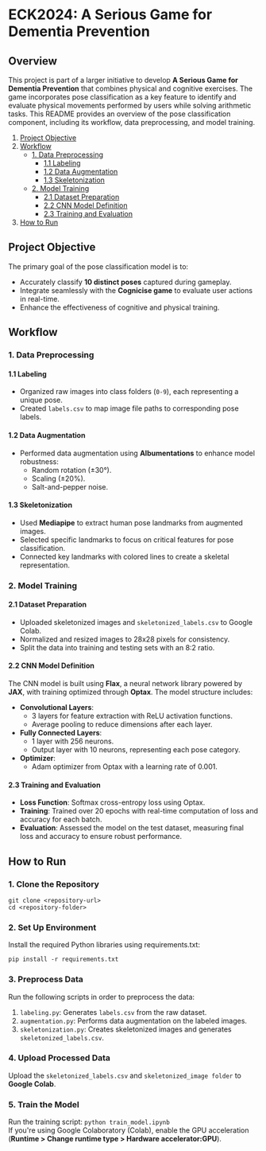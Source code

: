 # ECK2024: A Serious Game for Dementia Prevention

## Overview
This project is part of a larger initiative to develop **A Serious Game for Dementia Prevention** that combines physical and cognitive exercises. The game incorporates pose classification as a key feature to identify and evaluate physical movements performed by users while solving arithmetic tasks. This README provides an overview of the pose classification component, including its workflow, data preprocessing, and model training.

1. [Project Objective](#project-objective)
2. [Workflow](#workflow)
   - [1. Data Preprocessing](#1-data-preprocessing)
     - [1.1 Labeling](#11-labeling)
     - [1.2 Data Augmentation](#12-data-augmentation)
     - [1.3 Skeletonization](#13-skeletonization)
   - [2. Model Training](#2-model-training)
     - [2.1 Dataset Preparation](#21-dataset-preparation)
     - [2.2 CNN Model Definition](#22-cnn-model-definition)
     - [2.3 Training and Evaluation](#23-training-and-evaluation)
3. [How to Run](#how-to-run)

## Project Objective
The primary goal of the pose classification model is to:
- Accurately classify **10 distinct poses** captured during gameplay.
- Integrate seamlessly with the **Cognicise game** to evaluate user actions in real-time.
- Enhance the effectiveness of cognitive and physical training.
  

## Workflow

### **1. Data Preprocessing**
#### 1.1 Labeling
- Organized raw images into class folders (`0-9`), each representing a unique pose.
- Created `labels.csv` to map image file paths to corresponding pose labels.

#### 1.2 Data Augmentation
- Performed data augmentation using **Albumentations** to enhance model robustness:
  - Random rotation (±30°).
  - Scaling (±20%).
  - Salt-and-pepper noise.

#### 1.3 Skeletonization
- Used **Mediapipe** to extract human pose landmarks from augmented images.
- Selected specific landmarks to focus on critical features for pose classification.
- Connected key landmarks with colored lines to create a skeletal representation.


### **2. Model Training**
#### 2.1 Dataset Preparation
- Uploaded skeletonized images and `skeletonized_labels.csv` to Google Colab.
- Normalized and resized images to 28x28 pixels for consistency.
- Split the data into training and testing sets with an 8:2 ratio.

#### 2.2 CNN Model Definition
The CNN model is built using **Flax**, a neural network library powered by **JAX**, with training optimized through **Optax**. The model structure includes:

- **Convolutional Layers**:
  - 3 layers for feature extraction with ReLU activation functions.
  - Average pooling to reduce dimensions after each layer.
- **Fully Connected Layers**:
  - 1 layer with 256 neurons.
  - Output layer with 10 neurons, representing each pose category.
- **Optimizer**:
  - Adam optimizer from Optax with a learning rate of 0.001.

#### 2.3 Training and Evaluation
- **Loss Function**: Softmax cross-entropy loss using Optax.
- **Training**: Trained over 20 epochs with real-time computation of loss and accuracy for each batch.
- **Evaluation**: Assessed the model on the test dataset, measuring final loss and accuracy to ensure robust performance.


## How to Run

### **1. Clone the Repository**
```
git clone <repository-url>
cd <repository-folder>
```

### **2. Set Up Environment**
Install the required Python libraries using requirements.txt:
```
pip install -r requirements.txt
```

### **3. Preprocess Data**
Run the following scripts in order to preprocess the data:

1. `labeling.py`: Generates `labels.csv` from the raw dataset.
2. `augmentation.py`: Performs data augmentation on the labeled images.
3. `skeletonization.py`: Creates skeletonized images and generates `skeletonized_labels.csv`.

### **4. Upload Processed Data**
Upload the `skeletonized_labels.csv` and `skeletonized_image folder` to **Google Colab**.

### **5. Train the Model**
Run the training script: `python train_model.ipynb`         
If you're using Google Colaboratory (Colab), enable the GPU acceleration (**Runtime > Change runtime type > Hardware accelerator:GPU**).
